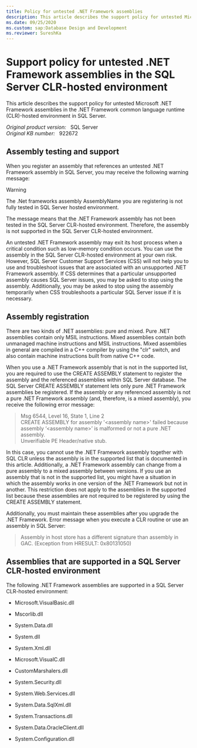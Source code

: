 ```yaml
---
title: Policy for untested .NET Framework assemblies
description: This article describes the support policy for untested Microsoft .NET Framework assemblies in the .NET Framework common language runtime (CLR)-hosted environment in SQL Server.
ms.date: 09/25/2020
ms.custom: sap:Database Design and Development
ms.reviewer: SureshKa
---
```

# Support policy for untested .NET Framework assemblies in the SQL Server CLR-hosted environment

This article describes the support policy for untested Microsoft .NET Framework assemblies in the .NET Framework common language runtime (CLR)-hosted environment in SQL Server.

_Original product version:_ &nbsp; SQL Server  
_Original KB number:_ &nbsp; 922672

## Assembly testing and support

When you register an assembly that references an untested .NET Framework assembly in SQL Server, you may receive the following warning message:

> [!WARNING]
> The .Net frameworks assembly AssemblyName you are registering is not fully tested in SQL Server hosted environment.

The message means that the .NET Framework assembly has not been tested in the SQL Server CLR-hosted environment. Therefore, the assembly is not supported in the SQL Server CLR-hosted environment.

An untested .NET Framework assembly may exit its host process when a critical condition such as low-memory condition occurs. You can use the assembly in the SQL Server CLR-hosted environment at your own risk. However, SQL Server Customer Support Services (CSS) will not help you to use and troubleshoot issues that are associated with an unsupported .NET Framework assembly. If CSS determines that a particular unsupported assembly causes SQL Server issues, you may be asked to stop using the assembly. Additionally, you may be asked to stop using the assembly temporarily when CSS troubleshoots a particular SQL Server issue if it is necessary.

## Assembly registration

There are two kinds of .NET assemblies: pure and mixed. Pure .NET assemblies contain only MSIL instructions. Mixed assemblies contain both unmanaged machine instructions and MSIL instructions. Mixed assemblies in general are compiled in a C++ compiler by using the "clr" switch, and also contain machine instructions built from native C++ code.

When you use a .NET Framework assembly that is not in the supported list, you are required to use the CREATE ASSEMBLY statement to register the assembly and the referenced assemblies within SQL Server database. The SQL Server CREATE ASSEMBLY statement lets only pure .NET Framework assemblies be registered. If the assembly or any referenced assembly is not a pure .NET Framework assembly (and, therefore, is a mixed assembly), you receive the following error message:  

> Msg 6544, Level 16, State 1, Line 2  
CREATE ASSEMBLY for assembly '\<assembly name>' failed because assembly ‘\<assembly name>’ is malformed or not a pure .NET assembly.  
Unverifiable PE Header/native stub.

In this case, you cannot use the .NET Framework assembly together with SQL CLR unless the assembly is in the supported list that is documented in this article. Additionally, a .NET Framework assembly can change from a pure assembly to a mixed assembly between versions. If you use an assembly that is not in the supported list, you might have a situation in which the assembly works in one version of the .NET Framework but not in another. This restriction does not apply to the assemblies in the supported list because these assemblies are not required to be registered by using the CREATE ASSEMBLY statement.

Additionally, you must maintain these assemblies after you upgrade the .NET Framework. Error message when you execute a CLR routine or use an assembly in SQL Server:

> Assembly in host store has a different signature than assembly in GAC. (Exception from HRESULT: 0x80131050)

## Assemblies that are supported in a SQL Server CLR-hosted environment

The following .NET Framework assemblies are supported in a SQL Server CLR-hosted environment:  

- Microsoft.VisualBasic.dll

- Mscorlib.dll

- System.Data.dll

- System.dll

- System.Xml.dll

- Microsoft.VisualC.dll

- CustomMarshalers.dll

- System.Security.dll

- System.Web.Services.dll

- System.Data.SqlXml.dll

- System.Transactions.dll

- System.Data.OracleClient.dll

- System.Configuration.dll

